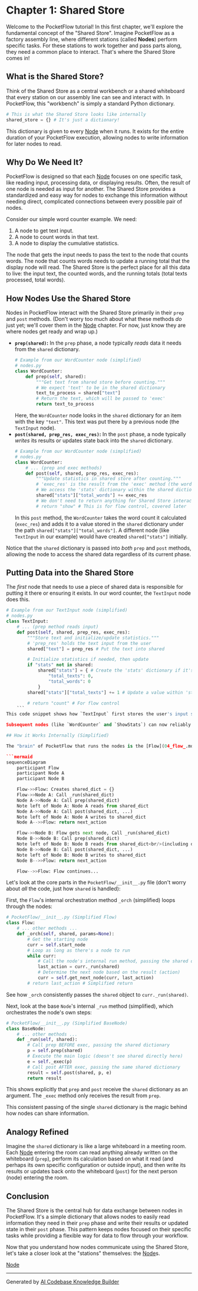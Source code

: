 # Chapter 1: Shared Store

Welcome to the PocketFlow tutorial! In this first chapter, we'll explore the fundamental concept of the "Shared Store". Imagine PocketFlow as a factory assembly line, where different stations (called **Nodes**) perform specific tasks. For these stations to work together and pass parts along, they need a common place to interact. That's where the Shared Store comes in!

## What is the Shared Store?

Think of the Shared Store as a central workbench or a shared whiteboard that every station on our assembly line can see and interact with. In PocketFlow, this "workbench" is simply a standard Python dictionary.

```python
# This is what the Shared Store looks like internally
shared_store = {} # It's just a dictionary!
```

This dictionary is given to every [Node](02_node_.md) when it runs. It exists for the entire duration of your PocketFlow execution, allowing nodes to write information for later nodes to read.

## Why Do We Need It?

PocketFlow is designed so that each [Node](02_node_.md) focuses on one specific task, like reading input, processing data, or displaying results. Often, the result of one node is needed as input for another. The Shared Store provides a standardized and easy way for nodes to exchange this information without needing direct, complicated connections between every possible pair of nodes.

Consider our simple word counter example. We need:
1.  A node to get text input.
2.  A node to count words in that text.
3.  A node to display the cumulative statistics.

The node that gets the input needs to pass the text to the node that counts words. The node that counts words needs to update a running total that the display node will read. The Shared Store is the perfect place for all this data to live: the input text, the counted words, and the running totals (total texts processed, total words).

## How Nodes Use the Shared Store

Nodes in PocketFlow interact with the Shared Store primarily in their `prep` and `post` methods. (Don't worry too much about what these methods *do* just yet; we'll cover them in the [Node](02_node_.md) chapter. For now, just know they are where nodes get ready and wrap up.)

*   **`prep(shared)`:** In the `prep` phase, a node typically *reads* data it needs from the `shared` dictionary.
    ```python
    # Example from our WordCounter node (simplified)
    # nodes.py
    class WordCounter:
        def prep(self, shared):
            """Get text from shared store before counting."""
            # We expect 'text' to be in the shared dictionary
            text_to_process = shared["text"]
            # Return the text, which will be passed to 'exec'
            return text_to_process
    ```
    Here, the `WordCounter` node looks in the `shared` dictionary for an item with the key `"text"`. This text was put there by a previous node (the `TextInput` node).
*   **`post(shared, prep_res, exec_res)`:** In the `post` phase, a node typically *writes* its results or updates state back into the `shared` dictionary.
    ```python
    # Example from our WordCounter node (simplified)
    # nodes.py
    class WordCounter:
        # ... (prep and exec methods)
        def post(self, shared, prep_res, exec_res):
            """Update statistics in shared store after counting."""
            # 'exec_res' is the result from the 'exec' method (the word count)
            # We access the 'stats' dictionary within the shared dictionary
            shared["stats"]["total_words"] += exec_res
            # We don't need to return anything for Shared Store interaction here
            # return "show" # This is for flow control, covered later
    ```
    In this `post` method, the `WordCounter` takes the word count it calculated (`exec_res`) and adds it to a value stored in the `shared` dictionary under the path `shared["stats"]["total_words"]`. A different node (like `TextInput` in our example) would have created `shared["stats"]` initially.

Notice that the `shared` dictionary is passed into *both* `prep` and `post` methods, allowing the node to access the shared data regardless of its current phase.

## Putting Data into the Shared Store

The *first* node that needs to use a piece of shared data is responsible for putting it there or ensuring it exists. In our word counter, the `TextInput` node does this.

```python
# Example from our TextInput node (simplified)
# nodes.py
class TextInput:
    # ... (prep method reads input)
    def post(self, shared, prep_res, exec_res):
        """Store text and initialize/update statistics."""
        # 'prep_res' holds the text input from the user
        shared["text"] = prep_res # Put the text into shared

        # Initialize statistics if needed, then update
        if "stats" not in shared:
            shared["stats"] = { # Create the 'stats' dictionary if it's not there
                "total_texts": 0,
                "total_words": 0
            }
        shared["stats"]["total_texts"] += 1 # Update a value within 'stats'

        # return "count" # For flow control
    ```
This code snippet shows how `TextInput` first stores the user's input string under the key `"text"`. Then, it checks if a key `"stats"` exists. If not, it creates it, initializing it as a dictionary with starting values. Finally, it increments the `total_texts` count inside the `"stats"` dictionary.

Subsequent nodes (like `WordCounter` and `ShowStats`) can now reliably find `"text"` and `"stats"` in the `shared` dictionary.

## How it Works Internally (Simplified)

The "brain" of PocketFlow that runs the nodes is the [Flow](04_flow_.md). When you start a [Flow](04_flow_.md), it creates *one single instance* of the `shared` dictionary. As the [Flow](04_flow_.md) goes from one [Node](02_node_.md) to the next, it passes this *exact same* dictionary object to each node's `prep` and `post` methods.

```mermaid
sequenceDiagram
    participant Flow
    participant Node A
    participant Node B

    Flow->>Flow: Creates shared_dict = {}
    Flow->>Node A: Call _run(shared_dict)
    Node A->>Node A: Call prep(shared_dict)
    Note left of Node A: Node A reads from shared_dict
    Node A->>Node A: Call post(shared_dict, ...)
    Note left of Node A: Node A writes to shared_dict
    Node A-->>Flow: return next_action

    Flow->>Node B: Flow gets next node, Call _run(shared_dict)
    Node B->>Node B: Call prep(shared_dict)
    Note left of Node B: Node B reads from shared_dict<br/>(including data Node A wrote)
    Node B->>Node B: Call post(shared_dict, ...)
    Note left of Node B: Node B writes to shared_dict
    Node B-->>Flow: return next_action

    Flow-->>Flow: Flow continues...
```

Let's look at the core parts in the `PocketFlow/__init__.py` file (don't worry about *all* the code, just how `shared` is handled):

First, the `Flow`'s internal orchestration method `_orch` (simplified) loops through the nodes:

```python
# PocketFlow/__init__.py (Simplified Flow)
class Flow:
    # ... other methods ...
    def _orch(self, shared, params=None):
        # Get the starting node
        curr = self.start_node
        # Loop as long as there's a node to run
        while curr:
            # Call the node's internal run method, passing the shared dictionary
            last_action = curr._run(shared)
            # Determine the next node based on the result (action)
            curr = self.get_next_node(curr, last_action)
        # return last_action # Simplified return
```
See how `_orch` consistently passes the `shared` object to `curr._run(shared)`.

Next, look at the base `Node`'s internal `_run` method (simplified), which orchestrates the node's own steps:

```python
# PocketFlow/__init__.py (Simplified BaseNode)
class BaseNode:
    # ... other methods ...
    def _run(self, shared):
        # Call prep BEFORE exec, passing the shared dictionary
        p = self.prep(shared)
        # Execute the main logic (doesn't see shared directly here)
        e = self._exec(p)
        # Call post AFTER exec, passing the same shared dictionary
        result = self.post(shared, p, e)
        return result
```
This shows explicitly that `prep` and `post` receive the `shared` dictionary as an argument. The `_exec` method only receives the result from `prep`.

This consistent passing of the single `shared` dictionary is the magic behind how nodes can share information.

## Analogy Refined

Imagine the `shared` dictionary is like a large whiteboard in a meeting room. Each [Node](02_node_.md) entering the room can read anything already written on the whiteboard (`prep`), perform its calculation based on what it read (and perhaps its own specific configuration or outside input), and then write its results or updates back onto the whiteboard (`post`) for the next person (node) entering the room.

## Conclusion

The Shared Store is the central hub for data exchange between nodes in PocketFlow. It's a simple dictionary that allows nodes to easily read information they need in their `prep` phase and write their results or updated state in their `post` phase. This pattern keeps nodes focused on their specific tasks while providing a flexible way for data to flow through your workflow.

Now that you understand how nodes communicate using the Shared Store, let's take a closer look at the "stations" themselves: the [Node](02_node_.md)s.

[Node](02_node_.md)

---

Generated by [AI Codebase Knowledge Builder](https://github.com/The-Pocket/Tutorial-Codebase-Knowledge)